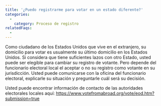 ```yaml
---
title: '¿Puedo registrarme para votar en un estado diferente?'
categories:
  - 
    category: Proceso de registro
relatedFaqs:
  -
---
```

Como ciudadano de los Estados Unidos que vive en el extranjero, su domicilio para votar es usualmente su último domicilio en los Estados Unidos. Si considera que tiene suficientes lazos con otro Estado, usted puede ser elegible para cambiar su registro de votante. Pero depende del funcionario electoral local el aceptar o no su registro como votante en su jurisdicción. Usted puede comunicarse con la oficina del funcionario electoral, explicarle su situación y preguntarle cuál será su decisión.

Usted puede encontrar información de contacto de las autoridades electorales locales aquí: https://www.votefromabroad.org/vote/eod.htm?submission=true